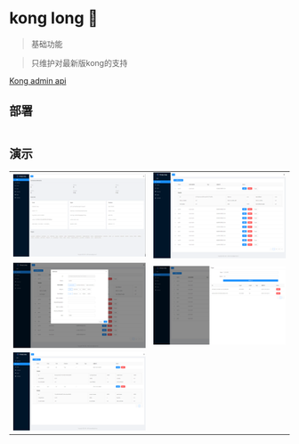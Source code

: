 # kong long  :dragon:

> 基础功能

> 只维护对最新版kong的支持

[Kong admin api](https://docs.konghq.com/2.2.x/admin-api/)

## 部署

```bash

```

## 演示

<table>
    <tr>
        <td><img src="https://github.com/boot-vue/pics/blob/main/1.png?raw=true" alt=""/></td>
        <td><img src="https://github.com/boot-vue/pics/blob/main/2.png?raw=true" alt=""/></td>
    </tr>
    <tr>
        <td><img src="https://github.com/boot-vue/pics/blob/main/3.png?raw=true" alt=""/></td>
        <td><img src="https://github.com/boot-vue/pics/blob/main/4.png?raw=true" alt=""/></td>
    </tr>
    <tr>
        <td><img src="https://github.com/boot-vue/pics/blob/main/5.png?raw=true" alt=""/></td>
    </tr>
</table>